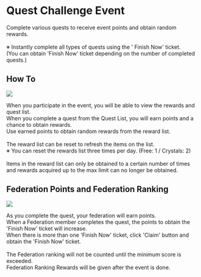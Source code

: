# Quest Challenge Event

Complete various quests to receive event points and obtain random rewards.<br>
<br>
※ Instantly complete all types of quests using the ' Finish Now' ticket. <br>
(You can obtain 'Finish Now' ticket depending on the number of completed quests.)<br>


## How To

![](http://astrokings.s3.amazonaws.com/html/img/help/703_001questevent.jpg)

When you participate in the event, you will be able to view the rewards and quest list.<br>
When you complete a quest from the Quest List, you will earn points and a chance to obtain rewards.<br>
Use earned points to obtain random rewards from the reward list.<br>
<br>
The reward list can be reset to refresh the items on the list.<br>
※ You can reset the rewards list three times per day. (Free: 1 / Crystals: 2)<br>
<br>
Items in the reward list can only be obtained to a certain number of times and rewards acquired up to the max limit can no longer be obtained.<br>


## Federation Points and Federation Ranking

![](http://astrokings.s3.amazonaws.com/html/img/help/703_002questevent.jpg)

As you complete the quest, your federation will earn points.<br>
When a Federation member completes the quest, the points to obtain the 'Finish Now' ticket will increase.<br>
When there is more than one 'Finish Now' ticket, click 'Claim' button and obtain the 'Finish Now' ticket.<br>
<br>
The Federation ranking will not be counted until the minimum score is exceeded.<br>
Federation Ranking Rewards will be given after the event is done.
